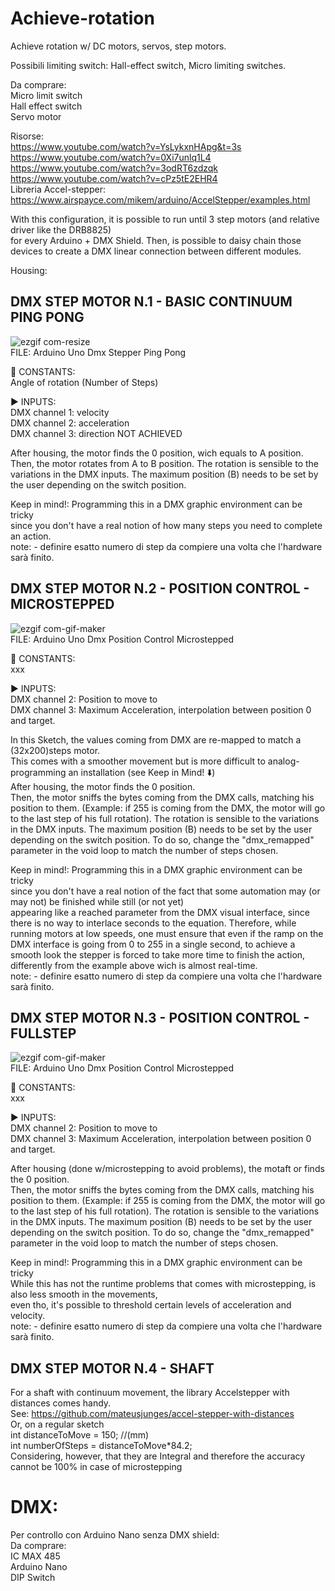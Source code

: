 # Achieve-rotation  
Achieve rotation w/ DC motors, servos, step motors.  
  
Possibili limiting switch: Hall-effect switch, Micro limiting switches.  

Da comprare:  
Micro limit switch  
Hall effect switch  
Servo motor  

Risorse:  
https://www.youtube.com/watch?v=YsLykxnHApg&t=3s  
https://www.youtube.com/watch?v=0Xi7unlq1L4  
https://www.youtube.com/watch?v=3odRT6zdzqk  
https://www.youtube.com/watch?v=cPz5tE2EHR4  
Libreria Accel-stepper: https://www.airspayce.com/mikem/arduino/AccelStepper/examples.html 

With this configuration, it is possible to run until 3 step motors (and relative driver like the DRB8825)  
for every Arduino + DMX Shield. Then, is possible to daisy chain those devices to create a DMX linear connection
between different modules.  

Housing:


## DMX STEP MOTOR N.1 - BASIC CONTINUUM PING PONG 

![ezgif com-resize](https://user-images.githubusercontent.com/82780678/223498276-6d8e5fbd-bbd3-4514-bdf4-7c42063e5c7e.gif)  
FILE: Arduino Uno Dmx Stepper Ping Pong  

📌 CONSTANTS:  
Angle of rotation (Number of Steps)  

▶️ INPUTS:  
DMX channel 1: velocity   
DMX channel 2: acceleration  
DMX channel 3: direction  NOT ACHIEVED  

After housing, the motor finds the 0 position, wich equals to A position.  
Then, the motor rotates from A to B position. 
The rotation is sensible to the variations in the DMX inputs.
The maximum position (B) needs to be set by the user depending on the switch position. 

Keep in mind!:  Programming this in a DMX graphic environment can be tricky  
since you don't have a real notion of how many steps you need to complete an action.  
note: - definire esatto numero di step da compiere una volta che l'hardware sarà finito.  

## DMX STEP MOTOR N.2 - POSITION CONTROL - MICROSTEPPED  

![ezgif com-gif-maker](https://user-images.githubusercontent.com/82780678/223495711-80044d38-4065-490f-9c1e-6d5025e9e710.gif)  
FILE: Arduino Uno Dmx Position Control Microstepped 

📌 CONSTANTS:  
xxx  

▶️ INPUTS:  
DMX channel 2: Position to move to  
DMX channel 3: Maximum Acceleration, interpolation between position 0 and target.  

In this Sketch, the values coming from DMX are re-mapped to match a (32x200)steps motor.  
This comes with a smoother movement but is more difficult to analog-programming an installation (see Keep in Mind! ⬇️)  
After housing, the motor finds the 0 position.   
Then, the motor sniffs the bytes coming from the DMX calls,
matching his position to them. (Example: if 255 is coming from the DMX, the motor will go to the last step of his full rotation).
The rotation is sensible to the variations in the DMX inputs.
The maximum position (B) needs to be set by the user depending on the switch position.
To do so, change the "dmx_remapped" parameter in the void loop to match the number of steps chosen.  

Keep in mind!:  Programming this in a DMX graphic environment can be tricky  
since you don't have a real notion of the fact that some automation may (or may not) be finished while still (or not yet)   
appearing like a reached parameter from the DMX visual interface, since there is no way to interlace seconds to the equation.
Therefore, while running motors at low speeds, one must ensure that even if the ramp on the DMX interface is going from 0 to 255 in
a single second, to achieve a smooth look the stepper is forced to take more time to finish the action, differently from the example
above wich is almost real-time.  
note: - definire esatto numero di step da compiere una volta che l'hardware sarà finito.  


## DMX STEP MOTOR N.3 - POSITION CONTROL - FULLSTEP   
![ezgif com-gif-maker](https://user-images.githubusercontent.com/82780678/223495711-80044d38-4065-490f-9c1e-6d5025e9e710.gif)   
FILE: Arduino Uno Dmx Position Control Microstepped 

📌 CONSTANTS:  
xxx  

▶️ INPUTS:  
DMX channel 2: Position to move to  
DMX channel 3: Maximum Acceleration, interpolation between position 0 and target.  

After housing (done w/microstepping to avoid problems), the motaft or finds the 0 position.  
Then, the motor sniffs the bytes coming from the DMX calls,
matching his position to them. (Example: if 255 is coming from the DMX, the motor will go to the last step of his full rotation).
The rotation is sensible to the variations in the DMX inputs.
The maximum position (B) needs to be set by the user depending on the switch position.
To do so, change the "dmx_remapped" parameter in the void loop to match the number of steps chosen.  

Keep in mind!:  Programming this in a DMX graphic environment can be tricky  
While this has not the runtime problems that comes with microstepping, is also less smooth in the movements,  
even tho, it's possible to threshold certain levels of acceleration and velocity.  
note: - definire esatto numero di step da compiere una volta che l'hardware sarà finito.  


## DMX STEP MOTOR N.4 - SHAFT  
For a shaft with continuum movement,
the library Accelstepper with distances comes handy.  
See: https://github.com/mateusjunges/accel-stepper-with-distances  
Or, on a regular sketch  
int distanceToMove = 150; //(mm)  
int numberOfSteps = distanceToMove*84.2;   
Considering, however, that they are Integral and therefore the accuracy cannot be 100% in case of microstepping   



# DMX:  

Per controllo con Arduino Nano senza DMX shield:  
Da comprare:  
IC MAX 485  
Arduino Nano  
DIP Switch  





